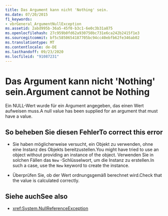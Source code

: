 ```yaml
---
title: Das Argument kann nicht 'Nothing' sein.
ms.date: 07/20/2015
f1_keywords:
- vbrGeneral_ArgumentNullException
ms.assetid: 2abd995b-36a5-45f0-b3c1-6e0c3b31a875
ms.openlocfilehash: 27c959b0fd62a930750bc731e6ca242b2415f1e3
ms.sourcegitcommit: bf5c5850654187705bc94cc40ebfb62fe346ab02
ms.translationtype: MT
ms.contentlocale: de-DE
ms.lasthandoff: 09/23/2020
ms.locfileid: "91087231"
---
```

# <a name="argument-cannot-be-nothing"></a><span data-ttu-id="2385c-102">Das Argument kann nicht 'Nothing' sein.</span><span class="sxs-lookup"><span data-stu-id="2385c-102">Argument cannot be Nothing</span></span>

<span data-ttu-id="2385c-103">Ein NULL-Wert wurde für ein Argument angegeben, das einen Wert aufweisen muss.</span><span class="sxs-lookup"><span data-stu-id="2385c-103">A null value has been supplied for an argument that must have a value.</span></span>  
  
## <a name="to-correct-this-error"></a><span data-ttu-id="2385c-104">So beheben Sie diesen Fehler</span><span class="sxs-lookup"><span data-stu-id="2385c-104">To correct this error</span></span>  
  
- <span data-ttu-id="2385c-105">Sie haben möglicherweise versucht, ein Objekt zu verwenden, ohne eine Instanz des Objekts bereitzustellen.</span><span class="sxs-lookup"><span data-stu-id="2385c-105">You might have tried to use an object without providing an instance of the object.</span></span> <span data-ttu-id="2385c-106">Verwenden Sie in solchen Fällen das `New` -Schlüsselwort, um die Instanz zu erstellen.</span><span class="sxs-lookup"><span data-stu-id="2385c-106">In such a case, use the `New` keyword to create the instance.</span></span>  
  
- <span data-ttu-id="2385c-107">Überprüfen Sie, ob der Wert ordnungsgemäß berechnet wird.</span><span class="sxs-lookup"><span data-stu-id="2385c-107">Check that the value is calculated correctly.</span></span>  
  
## <a name="see-also"></a><span data-ttu-id="2385c-108">Siehe auch</span><span class="sxs-lookup"><span data-stu-id="2385c-108">See also</span></span>

- <xref:System.NullReferenceException>

